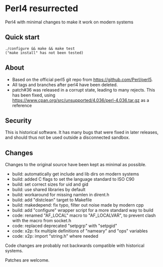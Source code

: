 # Perl4 resurrected

Perl4 with minimal changes to make it work on modern systems

## Quick start
```
./configure && make && make test
("make install" has not been tested)
```

## About

* Based on the official perl5 git repo from https://github.com/Perl/perl5.
* All tags and branches after perl4 have been deleted.
* patch#36 was released in a corrupt state, leading to many rejects. This has been fixed, using https://www.cpan.org/src/unsupported/4.036/perl-4.036.tar.gz as a reference

## Security

This is historical software. It has many bugs that were fixed in later releases, and should thus not be used outside a disconnected sandbox.

## Changes

Changes to the original source have been kept as minimal as possible.
* build: automatically get include and lib dirs on modern systems
* build: added C flags to set the language standard to ISO C90
* build: set correct sizes for uid and gid
* build: use shared libraries by default
* build: workaround for missing namlen in dirent.h
* build: add "distclean" target to Makefile
* build: makedepend: fix typo, filter out noise made by modern cpp
* build: add "configure" wrapper script for a more standard way to build
* code: renamed "AF\_LOCAL" macro to "AF\_LOCALVAR", to prevent clash with the macro from socket.h
* code: replaced deprecated "setpgrp" with "setpgid"
* code: x2p: fix multiple definitions of "nameary" and "ops" variables
* code: x2p: import "string.h" where needed

Code changes are probably not backwards compatible with historical systems.

Patches are welcome.
